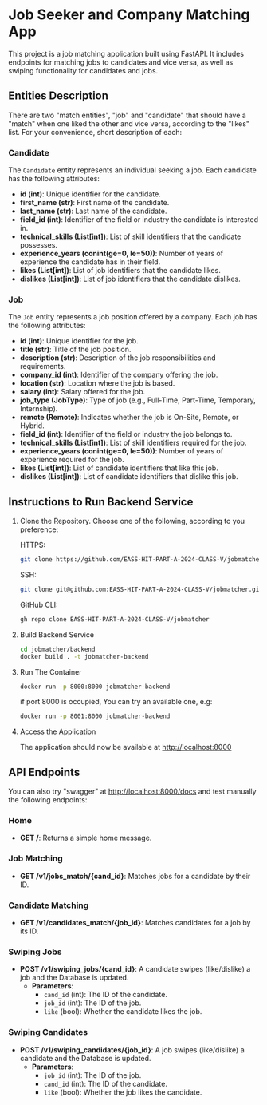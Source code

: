 # Job Seeker and Company Matching App
This project is a job matching application built using FastAPI. It includes endpoints for matching jobs to candidates and vice versa, as well as swiping functionality for candidates and jobs.

## Entities Description
There are two "match entities", "job" and "candidate" that should have a "match" when one liked the other and vice versa, according to the "likes" list. For your convenience, short description of each:
### Candidate
The `Candidate` entity represents an individual seeking a job. Each candidate has the following attributes:

- **id (int)**: Unique identifier for the candidate.
- **first_name (str)**: First name of the candidate.
- **last_name (str)**: Last name of the candidate.
- **field_id (int)**: Identifier of the field or industry the candidate is interested in.
- **technical_skills (List[int])**: List of skill identifiers that the candidate possesses.
- **experience_years (conint(ge=0, le=50))**: Number of years of experience the candidate has in their field.
- **likes (List[int])**: List of job identifiers that the candidate likes.
- **dislikes (List[int])**: List of job identifiers that the candidate dislikes.

### Job
The `Job` entity represents a job position offered by a company. Each job has the following attributes:

- **id (int)**: Unique identifier for the job.
- **title (str)**: Title of the job position.
- **description (str)**: Description of the job responsibilities and requirements.
- **company_id (int)**: Identifier of the company offering the job.
- **location (str)**: Location where the job is based.
- **salary (int)**: Salary offered for the job.
- **job_type (JobType)**: Type of job (e.g., Full-Time, Part-Time, Temporary, Internship).
- **remote (Remote)**: Indicates whether the job is On-Site, Remote, or Hybrid.
- **field_id (int)**: Identifier of the field or industry the job belongs to.
- **technical_skills (List[int])**: List of skill identifiers required for the job.
- **experience_years (conint(ge=0, le=50))**: Number of years of experience required for the job.
- **likes (List[int])**: List of candidate identifiers that like this job.
- **dislikes (List[int])**: List of candidate identifiers that dislike this job.


## Instructions to Run Backend Service

1. Clone the Repository. 
   Choose one of the following, according to you preference:

    HTTPS:
    ```bash
    git clone https://github.com/EASS-HIT-PART-A-2024-CLASS-V/jobmatcher
    
    ```
    SSH:
    ```bash
    git clone git@github.com:EASS-HIT-PART-A-2024-CLASS-V/jobmatcher.git
    
    ```
    GitHub CLI:
    ```bash
    gh repo clone EASS-HIT-PART-A-2024-CLASS-V/jobmatcher
    
    ```

2. Build Backend Service

    ```bash
    cd jobmatcher/backend
    docker build . -t jobmatcher-backend
    ```
3. Run The Container

    ```bash
    docker run -p 8000:8000 jobmatcher-backend
    ```
    if port 8000 is occupied, You can try an available one, e.g:
    ```bash
    docker run -p 8001:8000 jobmatcher-backend
    ```
4. Access the Application

    The application should now be available at [http://localhost:8000](http://localhost:8000)

    

## API Endpoints

You can also try "swagger" at [http://localhost:8000/docs](http://localhost:8000/docs) and test manually the following endpoints:

### Home

- **GET /**: Returns a simple home message.

### Job Matching

- **GET /v1/jobs_match/{cand_id}**: Matches jobs for a candidate by their ID.

### Candidate Matching

- **GET /v1/candidates_match/{job_id}**: Matches candidates for a job by its ID.

### Swiping Jobs

- **POST /v1/swiping_jobs/{cand_id}**: A candidate swipes (like/dislike) a job and the Database is updated.
  - **Parameters**:
    - `cand_id` (int): The ID of the candidate.
    - `job_id` (int): The ID of the job.
    - `like` (bool): Whether the candidate likes the job.

### Swiping Candidates

- **POST /v1/swiping_candidates/{job_id}**: A job swipes (like/dislike) a candidate and the Database is updated.
  - **Parameters**:
    - `job_id` (int): The ID of the job.
    - `cand_id` (int): The ID of the candidate.
    - `like` (bool): Whether the job likes the candidate.



